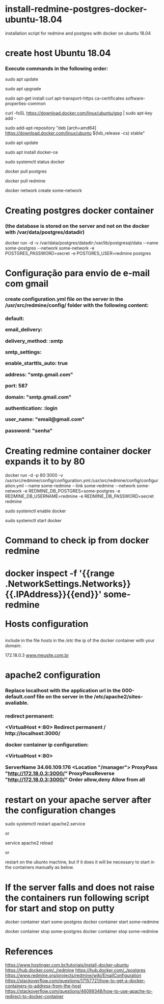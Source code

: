 # install-redmine-postgres-docker-ubuntu-18.04
 installation script for redmine and postgres with docker on ubuntu 18.04


<h1>create host Ubuntu 18.04</h1>

<h3>Execute commands in the following order:</h3>


sudo apt update

sudo apt upgrade

sudo apt-get install  curl apt-transport-https ca-certificates software-properties-common

curl -fsSL https://download.docker.com/linux/ubuntu/gpg | sudo apt-key add -

sudo add-apt-repository "deb [arch=amd64] https://download.docker.com/linux/ubuntu $(lsb_release -cs) stable"

sudo apt update

sudo apt install docker-ce

sudo systemctl status docker

docker pull postgres

docker pull redmine

docker network create some-network

  
<h1>Creating postgres docker container</h1>
<h3>(the database is stored on the server and not on the docker with  /var/data/postgres/datadir)</h3>

docker run -d -v /var/data/postgres/datadir:/var/lib/postgresql/data --name some-postgres --network some-network -e POSTGRES_PASSWORD=secret -e POSTGRES_USER=redmine postgres


<h1>Configuração para envio de e-mail com gmail</h1>

<h3>create  configuration.yml file on the server in the  /usr/src/redmine/config/ folder with the following content:<h3>


<p>default:</p>
<p>	email_delivery:</p>
<p>		delivery_method: :smtp</p>
<p>		smtp_settings:</p>
<p>      	enable_starttls_auto: true</p>
<p>      	address: "smtp.gmail.com"</p> 
<p>     	port: 587</p>
<p>     	domain: "smtp.gmail.com"</p> 
<p>      	authentication: :login</p>
<p>      	user_name: "email@gmail.com"</p> 
<p>      	password: "senha"</p>  


<h1>Creating redmine container docker expands it to by 80</h1>   

docker run -d -p 80:3000 -v /usr/src/redmine/config/configuration.yml:/usr/src/redmine/config/configuration.yml --name some-redmine --link some-redmine --network some-network -e REDMINE_DB_POSTGRES=some-postgres -e REDMINE_DB_USERNAME=redmine -e REDMINE_DB_PASSWORD=secret redmine

sudo systemctl enable docker

sudo systemctl start docker


<h1>Command to check ip from docker redmine<h1>

docker inspect -f '{{range .NetworkSettings.Networks}}{{.IPAddress}}{{end}}' some-redmine

<h31>Hosts configuration</h1>
include in the file  <i>hosts</i> in the <i>/etc</i> the ip of the docker container with your domain:

172.18.0.3	www.meusite.com.br

<h1>apache2 configuration</h1>
<h3>Replace localhost with the application url in the 000-default.conf file
on the server in the /etc/apache2/sites-avaliable.<h3>

redirect permanent:

<VirtualHost *:80>
      Redirect permanent / http://localhost:3000/
</VirtualHost>

docker container ip configuration:

<VirtualHost *:80>
	
  ServerName 34.66.109.176
  <Location "/manager">
      ProxyPass "http://172.18.0.3:3000/"
      ProxyPassReverse "http://172.18.0.3:3000/"
      Order allow,deny
      Allow from all
  </Location>
</VirtualHost>


<h1>restart on your apache server after the configuration changes</h1>

sudo systemctl restart apache2.service

or

service apache2 reload

or

restart on the ubunto machine, but if it does it will be necessary to start in the containers manually as below.

<h1>If the server falls and does not raise the containers run following script for start and stop on putty </h1>

docker container start some-postgres
docker container start some-redmine

docker container stop some-postgres
docker container stop some-redmine


<h1>References</h1>

https://www.hostinger.com.br/tutoriais/install-docker-ubuntu
https://hub.docker.com/_/redmine
https://hub.docker.com/_/postgres
https://www.redmine.org/projects/redmine/wiki/EmailConfiguration
https://stackoverflow.com/questions/17157721/how-to-get-a-docker-containers-ip-address-from-the-host
https://stackoverflow.com/questions/46099348/how-to-use-apache-to-redirect-to-docker-container
